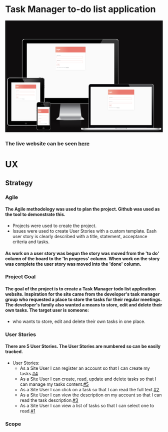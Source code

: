 # Task Manager to-do list application

![](images/picture1.png)


### The live website can be seen [here](https://mytodolist-applic.herokuapp.com/login/)

# UX
## Strategy 
### Agile
#### The Agile methodology was used to plan the project. Github was used as the tool to demonstrate this.
* Projects were used to create the project.
* Issues were used to create User Stories with a custom template. Eash user story is clearly described with a title, statement, acceptance criteria and tasks.
#### As work on a user story was begun the story was moved from the 'to do' column of the board to the 'In progress' column. When work on the story was complete the user story was moved into the 'done' column.


### Project Goal
#### The goal of the project is to create a Task Manager todo list application website. Inspiration for the site came from the developer's task manager group who requested a place to store the tasks for their regular meetings. The developer's family also wanted a means to store, edit and delete their own tasks. The target user is someone:
* who wants to store, edit and delete their own tasks in one place.

### User Stories
#### There are 5 User Stories. The User Stories are numbered so can be easily tracked. 
* User Stories: 
   * As a Site User I can register an account so that I can create my tasks.[#4](https://github.com/DublinSwords/TODO_LIST/projects/1#card-83891071)
   * As a Site User I can create, read, update and delete tasks so that I can manage my tasks content.[#5](https://github.com/DublinSwords/TODO_LIST/projects/1#card-83891125)
   * As a Site User I can click on a task so that I can read the full text.[#2](https://github.com/DublinSwords/TODO_LIST/projects/1#card-83890944)
   * As a Site User I can view the description on my account so that I can read the task description.[#3](https://github.com/DublinSwords/TODO_LIST/projects/1#card-83891033)
   * As a Site User I can view a list of tasks so that I can select one to read.[#1](https://github.com/DublinSwords/TODO_LIST/projects/1#card-83890832)

### Scope
